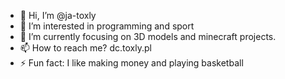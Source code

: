 - 👋 Hi, I’m @ja-toxly
- 👀 I’m interested in programming and sport 
- 🌱 I’m currently focusing on 3D models and minecraft projects.
- 📫 How to reach me? dc.toxly.pl
- ⚡ Fun fact: I like making money and playing basketball
